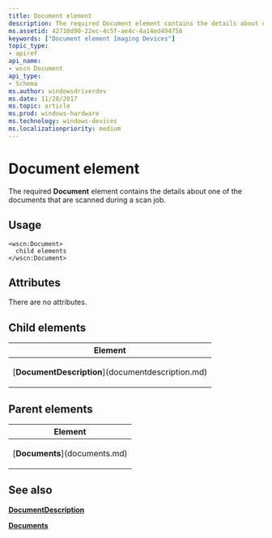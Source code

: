 ```yaml
---
title: Document element
description: The required Document element contains the details about one of the documents that are scanned during a scan job.
ms.assetid: 42710d90-22ec-4c5f-ae4c-4a14ed494758
keywords: ["Document element Imaging Devices"]
topic_type:
- apiref
api_name:
- wscn Document
api_type:
- Schema
ms.author: windowsdriverdev
ms.date: 11/28/2017
ms.topic: article
ms.prod: windows-hardware
ms.technology: windows-devices
ms.localizationpriority: medium
---
```


# Document element


The required **Document** element contains the details about one of the documents that are scanned during a scan job.

Usage
-----

``` syntax
<wscn:Document>
  child elements
</wscn:Document>
```

Attributes
----------

There are no attributes.

## Child elements


<table>
<colgroup>
<col width="100%" />
</colgroup>
<thead>
<tr class="header">
<th>Element</th>
</tr>
</thead>
<tbody>
<tr class="odd">
<td><p>[<strong>DocumentDescription</strong>](documentdescription.md)</p></td>
</tr>
</tbody>
</table>

## Parent elements


<table>
<colgroup>
<col width="100%" />
</colgroup>
<thead>
<tr class="header">
<th>Element</th>
</tr>
</thead>
<tbody>
<tr class="odd">
<td><p>[<strong>Documents</strong>](documents.md)</p></td>
</tr>
</tbody>
</table>

## <span id="see_also"></span>See also


[**DocumentDescription**](documentdescription.md)

[**Documents**](documents.md)

 

 






